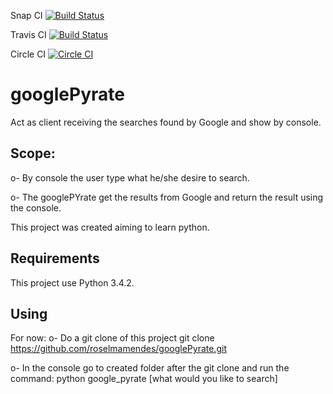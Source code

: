 Snap CI
[![Build Status](https://snap-ci.com/roselmamendes/googlePyrate/branch/master/build_image)](https://snap-ci.com/roselmamendes/googlePyrate/branch/master)

Travis CI
[![Build Status](https://travis-ci.org/roselmamendes/googlePyrate.svg?branch=master)](https://travis-ci.org/roselmamendes/googlePyrate)

Circle CI
[![Circle CI](https://circleci.com/gh/roselmamendes/googlePyrate.svg?style=svg)](https://circleci.com/gh/roselmamendes/googlePyrate)

# googlePyrate
Act as client receiving the searches found by Google and show by console.

## Scope:

  o- By console the user type what he/she desire to search.
  
  o- The googlePYrate get the results from Google and return the result using the console.
  
This project was created aiming to learn python.


## Requirements

This project use Python 3.4.2.

## Using
For now:
  o- Do a git clone of this project
  git clone https://github.com/roselmamendes/googlePyrate.git

  o- In the console go to created folder after the git clone and run the command: 
  python google_pyrate [what would you like to search]
